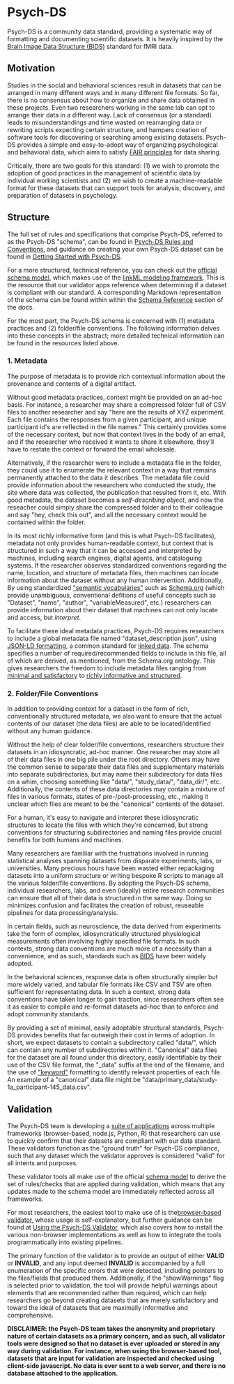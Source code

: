 # Psych-DS

Psych-DS is a community data standard, providing a systematic way of formatting and documenting scientific datasets. It is heavily inspired by the [Brain Image Data Structure (BIDS)](https://bids.neuroimaging.io/) standard for fMRI data.

## Motivation
Studies in the social and behavioral sciences result in datasets that can be arranged in many different ways and in many different file formats. So far, there is no consensus about how to organize and share data obtained in these projects. Even two researchers working in the same lab can opt to arrange their data in a different way. Lack of consensus (or a standard) leads to misunderstandings and time wasted on rearranging data or rewriting scripts expecting certain structure, and hampers creation of software tools for discovering or searching among existing datasets. Psych-DS provides a simple and easy-to-adopt way of organizing psychological and behavioral data, which aims to satisfy [FAIR principles](https://www.ncbi.nlm.nih.gov/pmc/articles/PMC4792175/) for data sharing. 

Critically, there are two goals for this standard: (1) we wish to promote the adoption of good practices in the management of scientific data by individual working scientists and (2) we wish to create a machine-readable format for these datasets that can support tools for analysis, discovery, and preparation of datasets in psychology. 

## Structure
The full set of rules and specifications that comprise Psych-DS, referred to as the Psych-DS "schema", can be found in [Psych-DS Rules and Conventions](link), and guidance on creating your own Psych-DS dataset can be found in [Getting Started with Psych-DS](link). 

For a more structured, technical reference, you can check out the [official schema model](link), which makes use of the [linkML modeling framework](link). This is the resource that our validator apps reference when determining if a dataset is compliant with our standard. A corresponding Markdown representation of the schema can be found within within the [Schema Reference](link) section of the docs. 

For the most part, the Psych-DS schema is concerned with (1) metadata practices and (2) folder/file conventions. The following information delves into these concepts in the abstract; more detailed technical information can be found in the resources listed above.

### 1. Metadata

The purpose of metadata is to provide rich contextual information about the provenance and contents of a digital artifact. 
    
Without good metadata practices, context might be provided on an ad-hoc basis. For instance, a researcher may share a compressed folder full of CSV files to another researcher and say "here are the results of XYZ experiment. Each file contains the responses from a given participant, and unique participant id's are reflected in the file names." This certainly provides some of the necessary context, but now that context lives in the body of an email, and if the researcher who received it wants to share it elsewhere, they'll have to restate the context or forward the email wholesale.

Alternatively, if the researcher were to include a metadata file in the folder, they could use it to enumerate the relevant context in a way that remains permanently attached to the data it describes. The metadata file could provide information about the researchers who conducted the study, the site where data was collected, the publication that resulted from it, etc. With good metadata, the dataset becomes a *self-describing object*, and now the reseacher could simply share the compressed folder and to their colleague and say "hey, check this out", and all the necessary context would be contained within the folder.

In its most richly informative form (and this is what Psych-DS facilitates), metadata not only provides human-readable context, but context that is structured in such a way that it can be accessed and interpreted by machines, including search engines, digital agents, and cataloguing systems. If the researcher observes standardized conventions regarding the name, location, and structure of metadata files, then machines can locate information about the dataset without any human intervention. Additionally, By using standardized ["semantic vocabularies"](link) such as [Schema.org](link) (which provide unambiguous, conventional defitions of useful concepts such as "Dataset", "name", "author", "variableMeasured", etc.) researchers can provide information about their dataset that machines can not only locate and access, but *interpret*.

To facilitate these ideal metadata practices, Psych-DS requires researchers to include a global metadata file named "dataset_description.json", using [JSON-LD formatting](link), a common standard for [linked data](link). The schema specifies a number of required/recommended fields to include in this file, all of which are derived, as mentioned, from the Schema.org ontology. This gives researchers the freedom to include metadata files ranging from [minimal and satisfactory](link) to [richly informative and structured](link).

### 2. Folder/File Conventions
In addition to providing context for a dataset in the form of rich, conventionally structured metadata, we also want to ensure that the actual contents of our dataset (the data files) are able to be located/identified without any human guidance. 

Without the help of clear folder/file conventions, researchers structure their datasets in an idiosyncratic, ad-hoc manner. One researcher may store all of their data files in one big pile under the root directory. Others may have the common sense to separate their data files and supplementary materials into separate subdirectories, but may name their subdirectory for data files on a whim, choosing something like "data/", "study_data/", "data_dir/", etc. Additionally, the contents of these data directories may contain a mixture of files in various formats, states of pre-/post-processing, etc., making it unclear which files are meant to be the "canonical" contents of the dataset. 
    
For a human, it's easy to navigate and interpret these idiosyncratic structures to locate the files with which they're concerned, but strong conventions for structuring subdirectories and naming files provide crucial benefits for both humans and machines.

Many researchers are familiar with the frustrations involved in running statistical analyses spanning datasets from disparate experiments, labs, or universities. Many precious hours have been wasted either repackaging datasets into a uniform structure or writing bespoke R scripts to manage all the various folder/file conventions. By adopting the Psych-DS schema, individual researchers, labs, and even (ideally) entire research communities can ensure that all of their data is structured in the same way. Doing so minimizes confusion and facilitates the creation of robust, reuseable pipelines for data processing/analysis.

In certain fields, such as neuroscience, the data derived from experiments take the form of complex, idiosyncratically structured physiological measurements often involving highly specified file formats. In such contexts, strong data conventions are much more of a necessity than a convenience, and as such, standards such as [BIDS](link) have been widely adopted. 
    
In the behavioral sciences, response data is often structurally simpler but more widely varied, and tabular file formats like CSV and TSV are often sufficient for representating data. In such a context, strong data conventions have taken longer to gain traction, since researchers often see it as easier to compile and re-format datasets ad-hoc than to enforce and adopt community standards. 

By providing a set of minimal, easily adoptable structural standards, Psych-DS provides benefits that far outweigh their cost in terms of adoption. In short, we expect datasets to contain a subdirectory called "data/", which can contain any number of subdirectories within it. "Canonical" data files for the dataset are all found under this directory, easily identifiable by their use of the CSV file format, the "_data" suffix at the end of the filename, and the use of ["keyword"](link) formatting to identify relevant properties of each file. An example of a "canonical" data file might be "data/primary_data/study-1a_participant-145_data.csv".

## Validation
The Psych-DS team is developing a [suite of applications](link) across multiple frameworks (browser-based, node.js, Python, R) that researchers can use to quickly confirm that their datasets are compliant with our data standard. These validators function as the "ground truth" for Psych-DS compliance, such that any dataset which the validator approves is considered "valid" for all intents and purposes. 

These validator tools all make use of the official [schema model](link) to derive the set of rules/checks that are applied during validation, which means that any updates made to the schema model are immediately reflected across all frameworks. 

For most researchers, the easiest tool to make use of is the[browser-based validator](link), whose usage is self-explanatory, but further guidance can be found at [Using the Psych-DS Validator](link), which also covers how to install the various non-browser implementations as well as how to integrate the tools programmatically into existing pipelines.

The primary function of the validator is to provide an output of either **VALID** or **INVALID**, and any input deemed **INVALID** is accompanied by a full enumeration of the specific errors that were detected, including pointers to the files/fields that produced them. Additionally, if the "showWarnings" flag is selected prior to validation, the tool will provide helpful warnings about elements that are recommended rather than required, which can help researchers go beyond creating datasets that are merely satisfactory and toward the ideal of datasets that are maximally informative and comprehensive.

**DISCLAIMER: the Psych-DS team takes the anonymity and proprietary nature of certain datasets as a primary concern, and as such, all validator tools were designed so that no dataset is ever uploaded or stored in any way during validation. For instance, when using the browser-based tool, datasets that are input for validation are inspected and checked using client-side javascript. No data is ever sent to a web server, and there is no database attached to the application.**